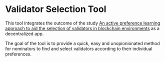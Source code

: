 # Validator Selection Tool

This tool integrates the outcome of the study [An active preference 
learning approach 
to aid the selection of validators in blockchain 
environments](https://www.sciencedirect.com/science/article/abs/pii/S0305048323000336) 
as a decentralized app.

The goal of the tool is to provide a quick, easy and unopionionated method 
for nominators to find and select validators according to their individual 
preferences.
